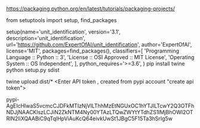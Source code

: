 https://packaging.python.org/en/latest/tutorials/packaging-projects/

from setuptools import setup, find_packages

setup(name='unit_identification',
		version='3.1',
		description='unit_identification',
		url='https://github.com/ExpertOfAI/unit_identification',
		author='ExpertOfAI',
		license='MIT',
		packages=find_packages(),
		classifiers=[
		'Programming Language :: Python :: 3',
		'License :: OSI Approved :: MIT License',
		'Operating System :: OS Independent',
		],
		python_requires='>=3.6',
		)
pip install twine		
python setup.py sdist

twine upload dist/*
<Enter API token , created from pypi account "create api token">

pypi-AgEIcHlwaS5vcmcCJDFkMTIzNjVlLThhMzEtNGUxOC1hYTJlLTcwY2Q3OTFhNDJjNAACKlszLCJiN2ZkNTM4Ny00YTAzLTQwZWYtYTdhZS1lMjBhOWI2OTRlN2IiXQAABiC9qTqlHpViAuKcQ64eivkUwSt1JBgC5F15Ta3hSrIg5w